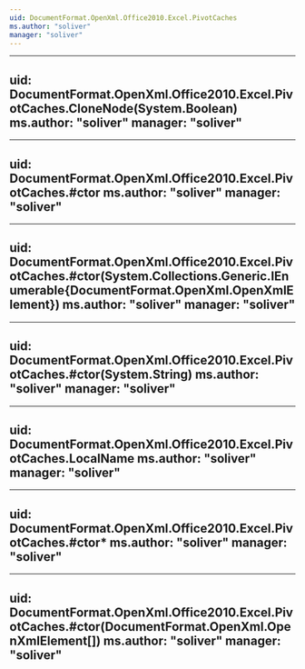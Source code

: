 ```yaml
---
uid: DocumentFormat.OpenXml.Office2010.Excel.PivotCaches
ms.author: "soliver"
manager: "soliver"
---
```


---
uid: DocumentFormat.OpenXml.Office2010.Excel.PivotCaches.CloneNode(System.Boolean)
ms.author: "soliver"
manager: "soliver"
---

---
uid: DocumentFormat.OpenXml.Office2010.Excel.PivotCaches.#ctor
ms.author: "soliver"
manager: "soliver"
---

---
uid: DocumentFormat.OpenXml.Office2010.Excel.PivotCaches.#ctor(System.Collections.Generic.IEnumerable{DocumentFormat.OpenXml.OpenXmlElement})
ms.author: "soliver"
manager: "soliver"
---

---
uid: DocumentFormat.OpenXml.Office2010.Excel.PivotCaches.#ctor(System.String)
ms.author: "soliver"
manager: "soliver"
---

---
uid: DocumentFormat.OpenXml.Office2010.Excel.PivotCaches.LocalName
ms.author: "soliver"
manager: "soliver"
---

---
uid: DocumentFormat.OpenXml.Office2010.Excel.PivotCaches.#ctor*
ms.author: "soliver"
manager: "soliver"
---

---
uid: DocumentFormat.OpenXml.Office2010.Excel.PivotCaches.#ctor(DocumentFormat.OpenXml.OpenXmlElement[])
ms.author: "soliver"
manager: "soliver"
---
